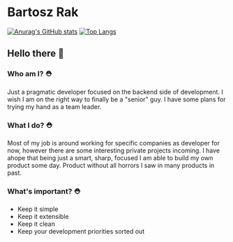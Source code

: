 # Bartosz Rak
[![Anurag's GitHub stats](https://github-readme-stats.vercel.app/api?username=BartoszRak&count_private=true)](https://github.com/anuraghazra/github-readme-stats)
[![Top Langs](https://github-readme-stats.vercel.app/api/top-langs/?username=BartoszRak&layout=compact)](https://github.com/anuraghazra/github-readme-stats)

## Hello there 👋

### Who am I? ⛑
Just a pragmatic developer focused on the backend side of development. I wish I am on the right way to finally be a "senior" guy. I have some plans for trying my hand as a team leader.

### What I do? ⛑
Most of my job is around working for specific companies as developer for now, however there are some interesting private projects incoming. I have ahope that being just a smart, sharp, focused I am able to build my own product some day. Product without all horrors I saw in many products in past.

### What's important? ⛑
- Keep it simple
- Keep it extensible
- Keep it clean
- Keep your development priorities sorted out
